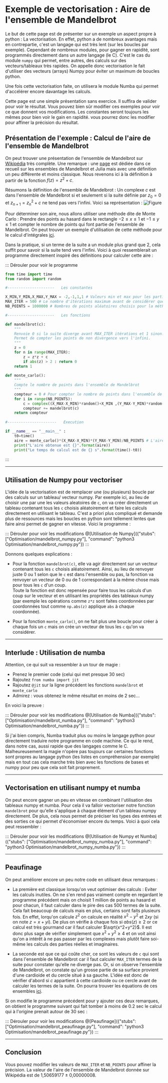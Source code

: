 # Exemple de vectorisation : Aire de l'ensemble de Mandelbrot

Le but de cette page est de présenter sur un exemple un aspect propre à python : La vectorisation. En effet, python a de nombreux avantages mais en contrepartie, c'est un langage qui est très lent (sur les boucles par exemple). Cependant de nombreux modules, pour gagner en rapidité, sont programmés directement dans un autre langage (le C). C'est le cas du module `numpy` qui permet, entre autres, des calculs sur des vecteurs/tableaux très rapides. On appelle donc vectorisation le fait d'utiliser des vecteurs (arrays) Numpy pour éviter un maximum de boucles python.

Une fois cette vectorisation faite, on utilisera le module Numba qui permet d'accélérer encore davantage les calculs. 

Cette page est une simple présentation sans exercice. Il suffira de valider pour voir le résultat. Vous pouvez bien sûr modifier ces exemples pour voir ce que donnent vos modifications. Les constantes seront toujours les mêmes pour bien voir le gain en rapidité. vous pourrez donc les modifier pour affiner la précision du résultat.


## Présentation de l'exemple : Calcul de l'aire de l'ensemble de Mandelbrot

On peut trouver une présentation de l'ensemble de Mandelbrot sur [Wikipédia](https://fr.wikipedia.org/wiki/Ensemble_de_Mandelbrot) très complète. Une remarque : une [page](https://tech.io/playgrounds/17176/recueil-dexercices-pour-apprendre-python-au-lycee/ensembles-de-mandelbrot-et-julia) est dédiée dans ce recueil sur les ensembles de Mandelbrot et Julia mais avec une définition un peu différente et moins classique. Nous revenons ici à la définition à partir de la fonction $`f(z)=z^2+c`$.

Résumons la définition de l'ensemble de Mandelbrot : Un complexe $`c`$ est dans l'ensemble de Mandelbrot si et seulement si la suite définie par $`z_0=0`$ et $`z_{n+1} = z_n^2+c`$ ne tend pas vers l'infini. Voici sa représentation : ![Figure](outputNB.png)

Pour déterminer son aire, nous allons utiliser une méthode dite de Monte Carlo : Prendre des points au hasard dans le rectangle $`-2\leq x \leq 1`$ et $`-1\leq y \leq 1`$ et compter le nombre de points qui font partie de l'ensemble de Mandelbrot. On peut trouver un exemple d'utilisation de cette méthode pour le calcul d'intégrales [ici](https://tech.io/playgrounds/e48b2dfc5efc85659bceec666e771ffe67171/recueil-dexercices-pour-apprendre-python-au-lycee/la-methode-de-monte-carlo).

Dans la pratique, si un terme de la suite a un module plus grand que 2, cela suffit pour savoir si la suite tend vers l'infini.
Voici à quoi ressemblerait un programme directement inspiré des définitions pour calculer cette aire :

::: Dérouler pour voir le programme
``` python runnable
from time import time
from random import random

#---------------------   Les constantes 

X_MIN,Y_MIN,X_MAX,Y_MAX = -2,-1,1,1 # Valeurs min et max pour les parties reelles et imaginaires
MAX_ITER = 500 # Le nombre d'itérations maximum avant de considérer que la suite ne diverge pas vers l'infini
NB_POINTS = 1000000 # Nombres de points aléatoires choisis pour la méthode de Monte Carlo

#---------------------   Les fonctions

def mandelbrot(c):
    """
    Renvoie 0 si la suite diverge avant MAX_ITER itérations et 1 sinon.
    Permet de compter les points de non divergence vers l'infini.
    """
    z = 0
    for n in range(MAX_ITER):
        z = z*z + c
        if abs(z) > 2 : return 0
    return 1
    
def monte_carlo():
    """
    Compte le nombre de points dans l'ensemble de Mandelbrot
    """
    compteur = 0 # Pour compter le nombre de points dans l'ensemble de Mandelbrot
    for i in range(NB_POINTS):
        c = complex((X_MAX-X_MIN)*random()+X_MIN ,(Y_MAX-Y_MIN)*random()+Y_MIN) # On choisit un nombre complexe aléatoire dont la partie réelle est entre X_MIN et X_MAX et la partie imaginaire entre Y_MIN et Y_MAX
        compteur += mandelbrot(c)
    return compteur
    
#----------------------   Execution

if __name__ == "__main__" :
    t0=time()
    aire = monte_carlo()*(X_MAX-X_MIN)*(Y_MAX-Y_MIN)/NB_POINTS # L'aire de la courbe est la proportion de points * aire totale du rectangle
    print("L'aire obtenue est {}".format(aire))
    print("Le temps de calcul est de {} s".format(time()-t0))
```
:::

---

## Utilisation de Numpy pour vectoriser

L'idée de la vectorisation est de remplacer une (ou plusieurs) boucle par des calculs sur un tableau/ vecteur numpy. Par exemple ici, au lieu de choisir une par une les valeurs aleatoires de `c`, on va créer directement un tableau contenant tous les `c` choisis aléatoirement et faire les calculs directement en utilisant le tableau. C'est a priori plus compliqué et demande plus de ressources mais les boucles en python sont tellement lentes que faire ainsi permet de gagner en vitesse. Voici le programme :

::: Dérouler pour voir les modifications
@[Utilisation de Numpy]({"stubs": ["Optimisation/mandelbrot_numpy.py"], "command": "python3 Optimisation/mandelbrot_numpy.py"})
:::

Donnons quelques explications :

- Pour la fonction `mandelbrot(c)`, elle va agir directement sur un vecteur contenant tous les `c` choisis aléatoirement. Ainsi, au lieu de renvoyer juste 0 ou 1 selon que le `c` est dans l'ensemble ou pas, la fonction va renvoyer un vecteur de 0 ou de 1 correspondant à la même chose mais pour tous les `c` d'un coup.  
Toute la fonction est donc repensée pour faire tous les calculs d'un coup sur le vecteur et en utilisant les propriétés des tableaux numpy (par exemple les opérations comme `z*z` sont faites coordonnées par coordonnées tout comme `np.abs(z)` applique `abs` à chaque coordonnée).

- Pour la fonction `monte_carlo()`, on ne fait plus une boucle pour créer à chaque fois un `c` mais on crée un vecteur de tous les `c` qu'on va considérer.

---

## Interlude : Utilisation de numba

Attention, ce qui suit va ressembler à un tour de magie :  
- Prenez le premier code (celui qui met presque 30 sec)
- Rajoutez `from numba import jit`
- Rajoutez `@jit` sur la ligne précédent les fonctions `mandelbrot` et `monte_carlo`
- Admirez : vous obtenez le même résultat en moins de 2 sec...

En voici la preuve :

::: Dérouler pour voir les modifications
@[Utilisation de Numba]({"stubs": ["Optimisation/mandelbrot_numba.py"], "command": "python3 Optimisation/mandelbrot_numba.py"})
:::

Si j'ai bien compris, Numba traduit plus ou moins le langage python pour directement traduire notre programme en code machine. Ce qui le rend, dans notre cas, aussi rapide que des langages comme le C. Malheureusement la magie n'opère pas toujours car certaines fonctions sont propres au langage python (les listes en compréhension par exemple) mais en tout cas cela marche très bien avec les fonctions de bases et numpy pour peu que cela soit fait proprement. 

---

## Vectorisation en utilisant numpy et numba

On peut encore gagner un peu en vitesse en combinant l'utilisation des tableaux numpy et numba. Pour cela il va falloir vectoriser notre fonction `mandelbrot` pour qu'elle s'applique à chaque élément d'un tableau numpy directement. De plus, cela nous permet de préciser les types des entrées et des sorties ce qui permet d'économiser encore du temps. Voici à quoi cela peut ressembler : 

::: Dérouler pour voir les modifications
@[Utilisation de Numpy et Numba]({"stubs": ["Optimisation/mandelbrot_numpy_numba.py"], "command": "python3 Optimisation/mandelbrot_numpy_numba.py"})
:::

---

## Peaufinage

On peut améliorer encore un peu notre code en utilisant deux remarques :

- La première est classique lorsqu'on veut optimiser des calculs : Eviter les calculs inutiles.  On ne s'en rend pas vraiment compte en regardant le programme précédent mais on choisit 1 million de points au hasard et pour chacun, il faut calculer dans le pire des cas 500 termes de la suite. Cela fait beaucoup de calculs mais en plus, certains sont faits plusieurs fois. En effet, lorqu'on calcule $`z^2`$ on calcule en réalité $`x^2 - y^2`$ et $`2xy`$ (si on note $`z=x+yi`$). De plus on vérifie à chaque fois si $`abs(z)\geq 2`$ or ce calcul est très gourmand car il faut calculer $`\sqrt{x^2+y^2}`$. Il est donc plus sage de vérifier simplement que $`x^2+y^2\geq 4`$ et on voit ainsi qu'on a intérêt à ne pas passer par les complexes mais plutôt faire soi-même les calculs des parties réelles et imaginaires.

- La seconde est que ce qui coûte cher, ce sont les valeurs de `c` qui sont dans l'ensemble de Mandelbrot car il faut calculer `MAX_ITER` termes de la suite pour constater qu'elle ne diverge pas. Or, si on observe l'ensemble de Mandelbrot, on constate qu'un grosse partie de sa surface provient d'une cardioide et du cercle situé à sa gauche. L'idée est donc de vérifier d'abord si $`c`$ appartient à cette cardioide ou ce cercle avant de calculer les termes de la suite. On pourra trouver les équations de ces ensembles [ici](https://fr.wikipedia.org/wiki/Ensemble_de_Mandelbrot#Cardio%C3%AFde_/_bourgeon_principal). 

Si on modifie le programme précédent pour y ajouter ces deux remarques, on obtient le programme suivant qui fait tomber à moins de 0.2 sec le calcul qui à l'origine prenait autour de 30 sec :

::: Dérouler pour voir les modifications
@[Peaufinage]({"stubs": ["Optimisation/mandelbrot_peaufinage.py"], "command": "python3 Optimisation/mandelbrot_peaufinage.py"})
:::

---

## Conclusion

Vous pouvez modifier les valeurs de `MAX_ITER` et `NB_POINTS` pour affiner la précision. La valeur de l'aire de l'ensemble de Mandelbrot donnée sur Wikipédia est de 1,50659177 ± 0,00000008.
